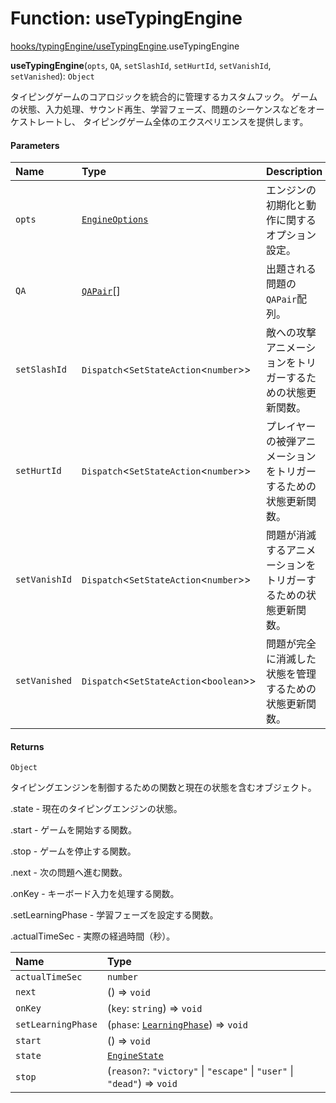 # Function: useTypingEngine

[hooks/typingEngine/useTypingEngine](../modules/hooks_typingEngine_useTypingEngine.md).useTypingEngine

**useTypingEngine**(`opts`, `QA`, `setSlashId`, `setHurtId`, `setVanishId`, `setVanished`): `Object`

タイピングゲームのコアロジックを統合的に管理するカスタムフック。
ゲームの状態、入力処理、サウンド再生、学習フェーズ、問題のシーケンスなどをオーケストレートし、
タイピングゲーム全体のエクスペリエンスを提供します。

#### Parameters

| Name | Type | Description |
| :------ | :------ | :------ |
| `opts` | [`EngineOptions`](../interfaces/types.EngineOptions.md) | エンジンの初期化と動作に関するオプション設定。 |
| `QA` | [`QAPair`](../interfaces/types.QAPair.md)[] | 出題される問題の`QAPair`配列。 |
| `setSlashId` | `Dispatch`\<`SetStateAction`\<`number`\>\> | 敵への攻撃アニメーションをトリガーするための状態更新関数。 |
| `setHurtId` | `Dispatch`\<`SetStateAction`\<`number`\>\> | プレイヤーの被弾アニメーションをトリガーするための状態更新関数。 |
| `setVanishId` | `Dispatch`\<`SetStateAction`\<`number`\>\> | 問題が消滅するアニメーションをトリガーするための状態更新関数。 |
| `setVanished` | `Dispatch`\<`SetStateAction`\<`boolean`\>\> | 問題が完全に消滅した状態を管理するための状態更新関数。 |

#### Returns

`Object`

タイピングエンジンを制御するための関数と現在の状態を含むオブジェクト。

.state - 現在のタイピングエンジンの状態。

.start - ゲームを開始する関数。

.stop - ゲームを停止する関数。

.next - 次の問題へ進む関数。

.onKey - キーボード入力を処理する関数。

.setLearningPhase - 学習フェーズを設定する関数。

.actualTimeSec - 実際の経過時間（秒）。

| Name | Type |
| :------ | :------ |
| `actualTimeSec` | `number` |
| `next` | () => `void` |
| `onKey` | (`key`: `string`) => `void` |
| `setLearningPhase` | (`phase`: [`LearningPhase`](../types/types.LearningPhase.md)) => `void` |
| `start` | () => `void` |
| `state` | [`EngineState`](../interfaces/types.EngineState.md) |
| `stop` | (`reason?`: ``"victory"`` \| ``"escape"`` \| ``"user"`` \| ``"dead"``) => `void` |
